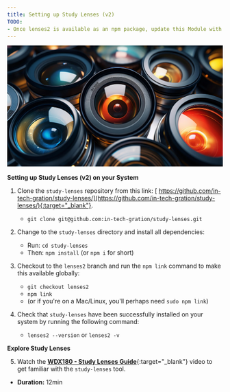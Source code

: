 ```yaml
---
title: Setting up Study Lenses (v2)
TODO: 
- Once lenses2 is available as an npm package, update this Module with instructions on how to install the tool globally via `npm install --global lenses2`
---
```


![](./assets/lenses2.jpg)

**Setting up Study Lenses (v2) on your System**

1. Clone the `study-lenses` repository from this link: [ https://github.com/in-tech-gration/study-lenses/](https://github.com/in-tech-gration/study-lenses/){:target="_blank"}.
    - `git clone git@github.com:in-tech-gration/study-lenses.git`

2. Change to the `study-lenses` directory and install all dependencies:

    - Run: `cd study-lenses`
    - Then: `npm install` (or `npm i` for short)

3. Checkout to the `lenses2` branch and run the `npm link` command to make this available globally:

    - `git checkout lenses2`
    - `npm link` 
    - (or if you're on a Mac/Linux, you'll perhaps need `sudo npm link`)

4. Check that `study-lenses` have been successfully installed on your system by running the following command:

    - `lenses2 --version` or `lenses2 -v`

**Explore Study Lenses**

5. Watch the [**WDX180 - Study Lenses Guide**](https://youtu.be/5uCJBiQ7MkA){:target="_blank"} video to get familiar with the `study-lenses` tool.
- **Duration:** 12min